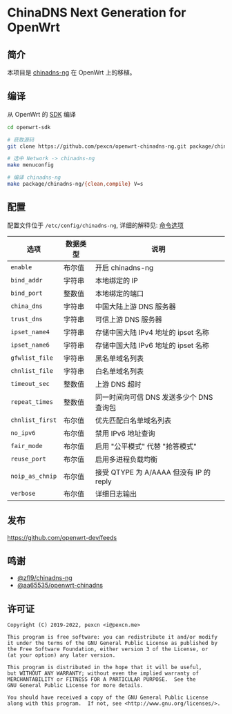 # ChinaDNS Next Generation for OpenWrt

## 简介

本项目是 [chinadns-ng](https://github.com/zfl9/chinadns-ng) 在 OpenWrt 上的移植。

## 编译

从 OpenWrt 的 [SDK](https://openwrt.org/docs/guide-developer/obtain.firmware.sdk) 编译
```bash
cd openwrt-sdk

# 获取源码
git clone https://github.com/pexcn/openwrt-chinadns-ng.git package/chinadns-ng

# 选中 Network -> chinadns-ng
make menuconfig

# 编译 chinadns-ng
make package/chinadns-ng/{clean,compile} V=s
```

## 配置

配置文件位于 `/etc/config/chinadns-ng`, 详细的解释见: [命令选项](https://github.com/zfl9/chinadns-ng#%E5%91%BD%E4%BB%A4%E9%80%89%E9%A1%B9)

选项             | 数据类型 | 说明
-----------------|---------|------------------------------------------
`enable`         | 布尔值   | 开启 chinadns-ng
`bind_addr`      | 字符串   | 本地绑定的 IP
`bind_port`      | 整数值   | 本地绑定的端口
`china_dns`      | 字符串   | 中国大陆上游 DNS 服务器
`trust_dns`      | 字符串   | 可信上游 DNS 服务器
`ipset_name4`    | 字符串   | 存储中国大陆 IPv4 地址的 ipset 名称
`ipset_name6`    | 字符串   | 存储中国大陆 IPv6 地址的 ipset 名称
`gfwlist_file`   | 字符串   | 黑名单域名列表
`chnlist_file`   | 字符串   | 白名单域名列表
`timeout_sec`    | 整数值   | 上游 DNS 超时
`repeat_times`   | 整数值   | 同一时间向可信 DNS 发送多少个 DNS 查询包
`chnlist_first`  | 布尔值   | 优先匹配白名单域名列表
`no_ipv6`        | 布尔值   | 禁用 IPv6 地址查询
`fair_mode`      | 布尔值   | 启用 "公平模式" 代替 "抢答模式"
`reuse_port`     | 布尔值   | 启用多进程负载均衡
`noip_as_chnip`  | 布尔值   | 接受 QTYPE 为 A/AAAA 但没有 IP 的 reply
`verbose`        | 布尔值   | 详细日志输出

## 发布

https://github.com/openwrt-dev/feeds

## 鸣谢

- [@zfl9/chinadns-ng](https://github.com/zfl9/chinadns-ng)
- [@aa65535/openwrt-chinadns](https://github.com/aa65535/openwrt-chinadns)

## 许可证

```
Copyright (C) 2019-2022, pexcn <i@pexcn.me>

This program is free software: you can redistribute it and/or modify
it under the terms of the GNU General Public License as published by
the Free Software Foundation, either version 3 of the License, or
(at your option) any later version.

This program is distributed in the hope that it will be useful,
but WITHOUT ANY WARRANTY; without even the implied warranty of
MERCHANTABILITY or FITNESS FOR A PARTICULAR PURPOSE.  See the
GNU General Public License for more details.

You should have received a copy of the GNU General Public License
along with this program.  If not, see <http://www.gnu.org/licenses/>.
```
